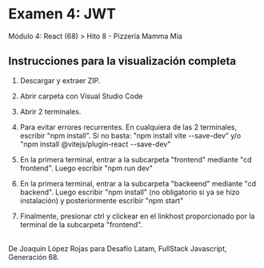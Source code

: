 <h1>Examen 4: JWT</h1>
<p>Módulo 4: React (68) > Hito 8 - Pizzería Mamma Mía</p>

<h2>Instrucciones para la visualización completa</h2>

<ol>
 <li><p>Descargar y extraer ZIP.</p></li>
 <li><p>Abrir carpeta con Visual Studio Code</p></li>
 <li><p>Abrir 2 terminales. </p></li>
 <li><p>Para evitar errores recurrentes. En cualquiera de las 2 terminales, escribir "npm install". Si no basta: "npm install vite --save-dev" y/o "npm install @vitejs/plugin-react --save-dev"</p></li>
 <li><p>En la primera terminal, entrar a la subcarpeta "frontend" mediante "cd frontend". Luego escribir "npm run dev"</p></li>
 <li><p>En la primera terminal, entrar a la subcarpeta "backeend" mediante "cd backend". Luego escribir "npm install" (no obligatorio si ya se hizo instalación) y posteriormente escribir "npm start"</p></li>
 <li><p>Finalmente, presionar ctrl y clickear en el linkhost proporcionado por la terminal de la subcarpeta "frontend".</p></li>
</ol>


<p><br>De Joaquín López Rojas para Desafío Latam, FullStack Javascript, Generación 68.</p>

